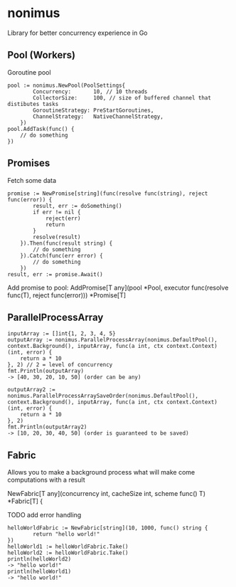 # nonimus

Library for better concurrency experience in Go

## Pool (Workers)
Goroutine pool

```
pool := nonimus.NewPool(PoolSettings{
		Concurrency:       10, // 10 threads
		CollectorSize:     100, // size of buffered channel that distibutes tasks
		GoroutineStrategy: PreStartGoroutines,
		ChannelStrategy:   NativeChannelStrategy,
	})
pool.AddTask(func() {
	// do something
})
```

## Promises
Fetch some data

```
promise := NewPromise[string](func(resolve func(string), reject func(error)) {
		result, err := doSomething()
		if err != nil {
			reject(err)
			return
		}
		resolve(result)
	}).Then(func(result string) {
		// do something
	}).Catch(func(err error) {
		// do something
	})
result, err := promise.Await()
```

Add promise to pool:
AddPromise\[T any](pool *Pool, executor func(resolve func(T), reject func(error))) *Promise\[T]

## ParallelProcessArray

```
inputArray := []int{1, 2, 3, 4, 5}
outputArray := nonimus.ParallelProcessArray(nonimus.DefaultPool(), context.Background(), inputArray, func(a int, ctx context.Context) (int, error) {
	return a * 10
}, 2) // 2 = level of concurrency
fmt.Println(outputArray)
-> [40, 30, 20, 10, 50] (order can be any)

outputArray2 := nonimus.ParallelProcessArraySaveOrder(nonimus.DefaultPool(), context.Background(), inputArray, func(a int, ctx context.Context) (int, error) {
	return a * 10
}, 2)
fmt.Println(outputArray2)
-> [10, 20, 30, 40, 50] (order is guaranteed to be saved)
```

## Fabric
Allows you to make a background process what will make come computations with a result

NewFabric\[T any](concurrency int, cacheSize int, scheme func() T) *Fabric\[T] {

TODO add error handling
```
helloWorldFabric := NewFabric[string](10, 1000, func() string {
		return "hello world!"
})
helloWorld1 := helloWorldFabric.Take()
helloWorld2 := helloWorldFabric.Take()
println(helloWorld2)
-> "hello world!"
println(helloWorld1)
-> "hello world!"
```
